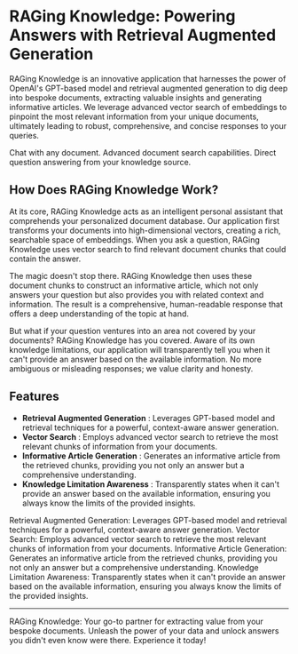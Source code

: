 <h1>RAGing Knowledge: Powering Answers with Retrieval Augmented Generation</h1>

RAGing Knowledge is an innovative application that harnesses the power of OpenAI's GPT-based model and retrieval augmented generation to dig deep into bespoke documents, extracting valuable insights and generating informative articles. We leverage advanced vector search of embeddings to pinpoint the most relevant information from your unique documents, ultimately leading to robust, comprehensive, and concise responses to your queries.

Chat with any document. Advanced document search capabilities. Direct question answering from your knowledge source.

<h2>How Does RAGing Knowledge Work?</h2>
At its core, RAGing Knowledge acts as an intelligent personal assistant that comprehends your personalized document database. Our application first transforms your documents into high-dimensional vectors, creating a rich, searchable space of embeddings. When you ask a question, RAGing Knowledge uses vector search to find relevant document chunks that could contain the answer.

The magic doesn't stop there. RAGing Knowledge then uses these document chunks to construct an informative article, which not only answers your question but also provides you with related context and information. The result is a comprehensive, human-readable response that offers a deep understanding of the topic at hand.

But what if your question ventures into an area not covered by your documents? RAGing Knowledge has you covered. Aware of its own knowledge limitations, our application will transparently tell you when it can't provide an answer based on the available information. No more ambiguous or misleading responses; we value clarity and honesty.

<h2>Features</h2>
<ul>
  <li>
    <strong>Retrieval Augmented Generation</strong>
    : Leverages GPT-based model and retrieval techniques for a powerful, context-aware answer generation.
  </li>
  <li>
    <strong>Vector Search</strong>
    : Employs advanced vector search to retrieve the most relevant chunks of information from your documents.
  </li>
  <li>
    <strong>Informative Article Generation</strong>
    : Generates an informative article from the retrieved chunks, providing you not only an answer but a comprehensive understanding.
  </li>
  <li>
    <strong>Knowledge Limitation Awareness</strong>
    : Transparently states when it can't provide an answer based on the available information, ensuring you always know the limits of the provided insights.
  </li>
</ul>
Retrieval Augmented Generation: Leverages GPT-based model and retrieval techniques for a powerful, context-aware answer generation.
Vector Search: Employs advanced vector search to retrieve the most relevant chunks of information from your documents.
Informative Article Generation: Generates an informative article from the retrieved chunks, providing you not only an answer but a comprehensive understanding.
Knowledge Limitation Awareness: Transparently states when it can't provide an answer based on the available information, ensuring you always know the limits of the provided insights.

<hr>

RAGing Knowledge: Your go-to partner for extracting value from your bespoke documents. Unleash the power of your data and unlock answers you didn't even know were there. Experience it today!
